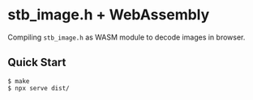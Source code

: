 # stb_image.h + WebAssembly

Compiling `stb_image.h` as WASM module to decode images in browser.

## Quick Start
``` shell
$ make
$ npx serve dist/
```
